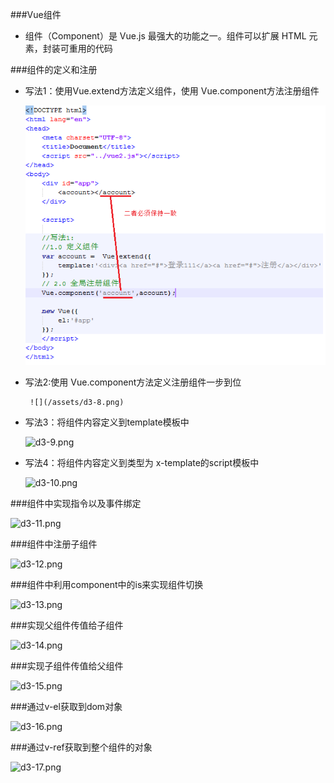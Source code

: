 ###Vue组件

* 组件（Component）是 Vue.js 最强大的功能之一。组件可以扩展 HTML 元素，封装可重用的代码

###组件的定义和注册

- 写法1：使用Vue.extend方法定义组件，使用 Vue.component方法注册组件

   ![](/assets/d3-7.png)

- 写法2:使用 Vue.component方法定义注册组件一步到位

       ![](/assets/d3-8.png)   

- 写法3：将组件内容定义到template模板中
    
   ![d3-9.png](imgs/d3-9.png "")
    
- 写法4：将组件内容定义到类型为 x-template的script模板中
    
   ![d3-10.png](imgs/d3-10.png "")    
    

###组件中实现指令以及事件绑定
    
   ![d3-11.png](imgs/d3-11.png "")
    

###组件中注册子组件
    
   ![d3-12.png](imgs/d3-12.png "")
    
###组件中利用component中的is来实现组件切换
    
   ![d3-13.png](imgs/d3-13.png "")
   
###实现父组件传值给子组件
    
   ![d3-14.png](imgs/d3-14.png "")

###实现子组件传值给父组件
    
   ![d3-15.png](imgs/d3-15.png "")
   
###通过v-el获取到dom对象
    
   ![d3-16.png](imgs/d3-16.png "")
   
###通过v-ref获取到整个组件的对象
    
   ![d3-17.png](imgs/d3-17.png "")
